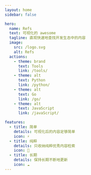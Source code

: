```yaml
---
layout: home
sidebar: false

hero:
  name: Refs
  text: 可视化的 awesome
  tagline: 直观快速地查找开发生态中的内容
  image:
    src: /logo.svg
    alt: Refs
  actions:
    - theme: brand
      text: Tools
      link: /tools/
    - theme: alt
      text: Python
      link: /python/
    - theme: alt
      text: Go
      link: /go/
    - theme: alt
      text: JavaScript
      link: /javaScript/

features:
  - title: 简单
    details: 可视化后的内容足够简单
    icon: ⚡
  - title: 纯粹
    details: 只收纳纯粹优秀内容检索
    icon: 🚀
  - title: 长期
    details: 保持长期不断地更新
    icon: ☁️
---
```

